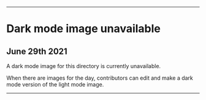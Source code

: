 
***
 
# Dark mode image unavailable

## June 29th 2021

A dark mode image for this directory is currently unavailable.

When there are images for the day, contributors can edit and make a dark mode version of the light mode image.

***

